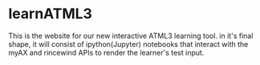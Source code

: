 # learnATML3
This is the website for our new interactive ATML3 learning tool.
in it's final shape, it will consist of ipython(Jupyter) notebooks that interact with the myAX and rincewind APIs to render the learner's test input.
